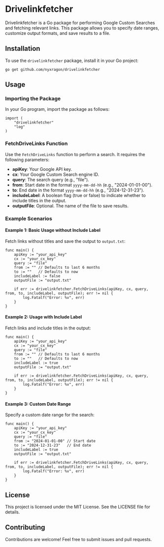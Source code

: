 # Drivelinkfetcher

Drivelinkfetcher is a Go package for performing Google Custom Searches and fetching relevant links. This package allows you to specify date ranges, customize output formats, and save results to a file.

## Installation

To use the `drivelinkfetcher` package, install it in your Go project:

```
go get github.com/nyxragon/drivelinkfetcher
```

## Usage

### Importing the Package

In your Go program, import the package as follows:

```
import (
    "drivelinkfetcher"
    "log"
)
```

### FetchDriveLinks Function

Use the `FetchDriveLinks` function to perform a search. It requires the following parameters:

- **apiKey**: Your Google API key.
- **cx**: Your Google Custom Search engine ID.
- **query**: The search query (e.g., "file").
- **from**: Start date in the format `yyyy-mm-dd-hh` (e.g., "2024-01-01-00").
- **to**: End date in the format `yyyy-mm-dd-hh` (e.g., "2024-12-31-23").
- **includeLabel**: A boolean flag (true or false) to indicate whether to include titles in the output.
- **outputFile**: Optional. The name of the file to save results.

### Example Scenarios

#### Example 1: Basic Usage without Include Label

Fetch links without titles and save the output to `output.txt`:

```
func main() {
    apiKey := "your_api_key"
    cx := "your_cx_key"
    query := "file"
    from := "" // Defaults to last 6 months
    to := ""   // Defaults to now
    includeLabel := false
    outputFile := "output.txt"

    if err := drivelinkfetcher.FetchDriveLinks(apiKey, cx, query, from, to, includeLabel, outputFile); err != nil {
        log.Fatalf("Error: %v", err)
    }
}
```

#### Example 2: Usage with Include Label

Fetch links and include titles in the output:

```
func main() {
    apiKey := "your_api_key"
    cx := "your_cx_key"
    query := "file"
    from := "" // Defaults to last 6 months
    to := ""   // Defaults to now
    includeLabel := true
    outputFile := "output.txt"

    if err := drivelinkfetcher.FetchDriveLinks(apiKey, cx, query, from, to, includeLabel, outputFile); err != nil {
        log.Fatalf("Error: %v", err)
    }
}
```

#### Example 3: Custom Date Range

Specify a custom date range for the search:

```
func main() {
    apiKey := "your_api_key"
    cx := "your_cx_key"
    query := "file"
    from := "2024-01-01-00" // Start date
    to := "2024-12-31-23"   // End date
    includeLabel := true
    outputFile := "output.txt"

    if err := drivelinkfetcher.FetchDriveLinks(apiKey, cx, query, from, to, includeLabel, outputFile); err != nil {
        log.Fatalf("Error: %v", err)
    }
}
```

## License

This project is licensed under the MIT License. See the LICENSE file for details.

## Contributing

Contributions are welcome! Feel free to submit issues and pull requests.
